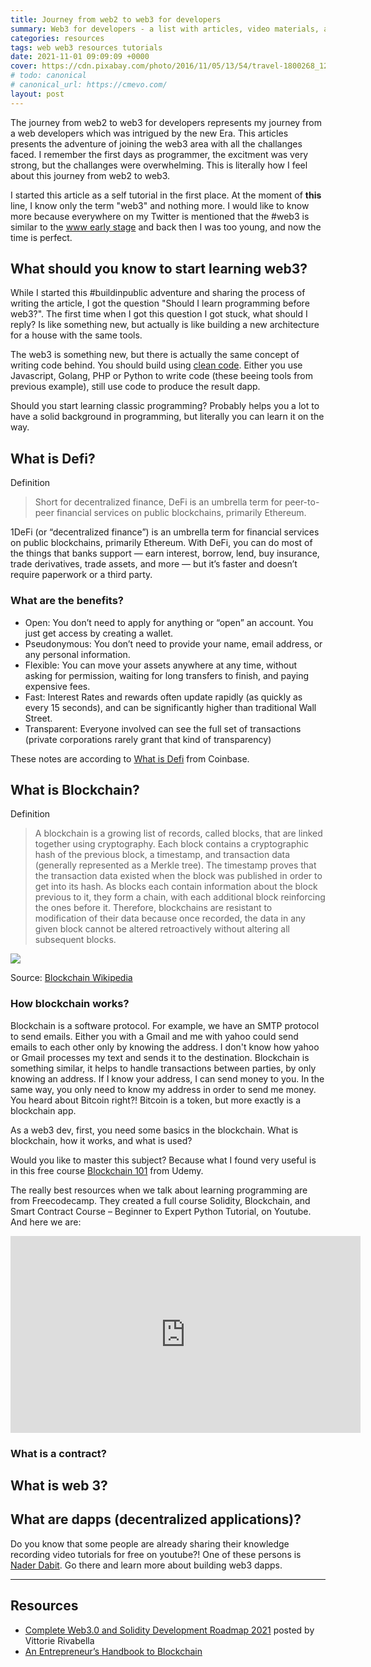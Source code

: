 ```yaml
---
title: Journey from web2 to web3 for developers
summary: Web3 for developers - a list with articles, video materials, and resources about how to achieve independence as a developer
categories: resources
tags: web web3 resources tutorials
date: 2021-11-01 09:09:09 +0000
cover: https://cdn.pixabay.com/photo/2016/11/05/13/54/travel-1800268_1280.jpg
# todo: canonical
# canonical_url: https://cmevo.com/
layout: post
---
```


The journey from web2 to web3 for developers represents my journey from a web developers which was intrigued by the new Era. This articles presents the adventure of joining the web3 area with all the challanges faced. I remember the first days as programmer, the excitment was very strong, but the challanges were overwhelming. This is literally how I feel about this journey from web2 to web3.

I started this article as a self tutorial in the first place. At the moment of **this** line, I know only the term "web3" and nothing more. I would like to know more because everywhere on my Twitter is mentioned that the #web3 is similar to the <a href="https://webfoundation.org/about/vision/history-of-the-web/" target="_blank">www early stage</a> and back then I was too young, and now the time is perfect.

## What should you know to start learning web3?

While I started this #buildinpublic adventure and sharing the process of writing the article, I got the question "Should I learn programming before web3?". The first time when I got this question I got stuck, what should I reply? Is like something new, but actually is like building a new architecture for a house with the same tools.

The web3 is something new, but there is actually the same concept of writing code behind. You should build using <a href="https://www.freecodecamp.org/news/clean-coding-for-beginners/" target="_blank">clean code</a>. Either you use Javascript, Golang, PHP or Python to write code (these beeing tools from previous example), still use code to produce the result dapp.

Should you start learning classic programming? Probably helps you a lot to have a solid background in programming, but literally you can learn it on the way.


## What is Defi?

Definition

> Short for decentralized finance, DeFi is an umbrella term for peer-to-peer financial services on public blockchains, primarily Ethereum.

1DeFi (or “decentralized finance”) is an umbrella term for financial services on public blockchains, primarily Ethereum. With DeFi, you can do most of the things that banks support — earn interest, borrow, lend, buy insurance, trade derivatives, trade assets, and more — but it’s faster and doesn’t require paperwork or a third party. 

### What are the benefits?

- Open: You don’t need to apply for anything or “open” an account. You just get access by creating a wallet.
- Pseudonymous: You don’t need to provide your name, email address, or any personal information.
- Flexible: You can move your assets anywhere at any time, without asking for permission, waiting for long transfers to finish, and paying expensive fees.
- Fast: Interest Rates and rewards often update rapidly (as quickly as every 15 seconds), and can be significantly higher than traditional Wall Street.
- Transparent: Everyone involved can see the full set of transactions (private corporations rarely grant that kind of transparency)

These notes are according to [What is Defi](https://www.coinbase.com/learn/crypto-basics/what-is-defi) from Coinbase.

## What is Blockchain?

Definition

> A blockchain is a growing list of records, called blocks, that are linked together using cryptography. Each block contains a cryptographic hash of the previous block, a timestamp, and transaction data (generally represented as a Merkle tree). The timestamp proves that the transaction data existed when the block was published in order to get into its hash. As blocks each contain information about the block previous to it, they form a chain, with each additional block reinforcing the ones before it. Therefore, blockchains are resistant to modification of their data because once recorded, the data in any given block cannot be altered retroactively without altering all subsequent blocks.

<img src="https://upload.wikimedia.org/wikipedia/commons/thumb/5/55/Bitcoin_Block_Data.svg/1024px-Bitcoin_Block_Data.svg.png" />

Source: <a href="https://en.wikipedia.org/wiki/Blockchain" target="_blank">Blockchain Wikipedia</a>

### How blockchain works?

Blockchain is a software protocol. For example, we have an SMTP protocol to send emails. Either you with a Gmail and me with yahoo could send emails to each other only by knowing the address. I don't know how yahoo or Gmail processes my text and sends it to the destination. Blockchain is something similar, it helps to handle transactions between parties, by only knowing an address. If I know your address, I can send money to you. In the same way, you only need to know my address in order to send me money. You heard about Bitcoin right?! Bitcoin is a token, but more exactly is a blockchain app.

As a web3 dev, first, you need some basics in the blockchain. What is blockchain, how it works, and what is used?

Would you like to master this subject? Because what I found very useful is in this free course <a href="https://www.udemy.com/course/blockchain-theory-101/" target="_blank">Blockchain 101</a> from Udemy.

The really best resources when we talk about learning programming are from Freecodecamp. They created a full course Solidity, Blockchain, and Smart Contract Course – Beginner to Expert Python Tutorial, on Youtube. And here we are:

<iframe width="560" height="315" src="https://www.youtube-nocookie.com/embed/M576WGiDBdQ" title="YouTube video player" frameborder="0" allow="accelerometer; autoplay; clipboard-write; encrypted-media; gyroscope; picture-in-picture" allowfullscreen></iframe>

### What is a contract?

## What is web 3?

## What are dapps (decentralized applications)?

Do you know that some people are already sharing their knowledge recording video tutorials for free on youtube?! One of these persons is <a href="https://www.youtube.com/c/naderdabit" targer="_target">Nader Dabit</a>. Go there and learn more about building web3 dapps.


<hr>

## Resources
- <a href="https://vitto.cc/web3-and-solidity-smart-contracts-development-roadmap/" target="_blank">Complete Web3.0 and Solidity Development Roadmap 2021</a> posted by Vittorie Rivabella
- <a href="https://appinventiv.com/guide/blockchain-guide-for-entrepreneurs/" target="_blank">An Entrepreneur’s Handbook to Blockchain</a>
